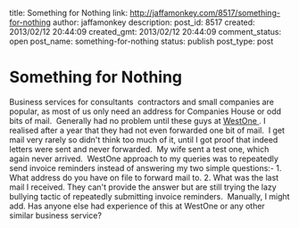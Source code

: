 title: Something for Nothing
link: http://jaffamonkey.com/8517/something-for-nothing
author: jaffamonkey
description: 
post_id: 8517
created: 2013/02/12 20:44:09
created_gmt: 2013/02/12 20:44:09
comment_status: open
post_name: something-for-nothing
status: publish
post_type: post

# Something for Nothing

Business services for consultants  contractors and small companies are popular, as most of us only need an address for Companies House or odd bits of mail.  Generally had no problem until these guys at [WestOne ](http://www.westone-business.com/). I realised after a year that they had not even forwarded one bit of mail.  I get mail very rarely so didn't think too much of it, until I got proof that indeed letters were sent and never forwarded.  My wife sent a test one, which again never arrived.  WestOne approach to my queries was to repeatedly send invoice reminders instead of answering my two simple questions:- 1\. What address do you have on file to forward mail to. 2\. What was the last mail I received. They can't provide the answer but are still trying the lazy bullying tactic of repeatedly submitting invoice reminders.  Manually, I might add. Has anyone else had experience of this at WestOne or any other similar business service?
